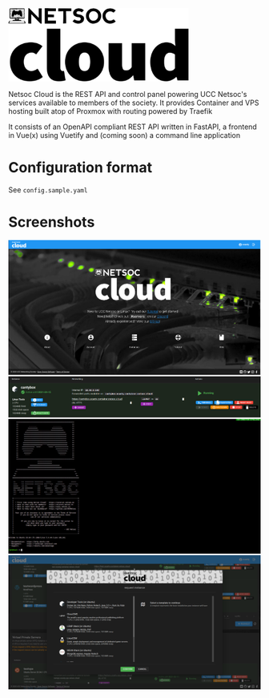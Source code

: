 <img src="ui/src/assets/cloud-logo-inverted.svg" width="360"/>

Netsoc Cloud is the REST API and control panel powering UCC Netsoc's services available to members of the society.
It provides Container and VPS hosting built atop of Proxmox with routing powered by Traefik

It consists of an OpenAPI compliant REST API written in FastAPI, a frontend in Vue(x) using Vuetify and (coming soon) a command line application

# Configuration format

See `config.sample.yaml`

# Screenshots

![](./screenshots/cloud1.png)
![](./screenshots/tutorial-instance-list.png)
![](./screenshots/cloud3.png)
![](./screenshots/cloud4.png)
